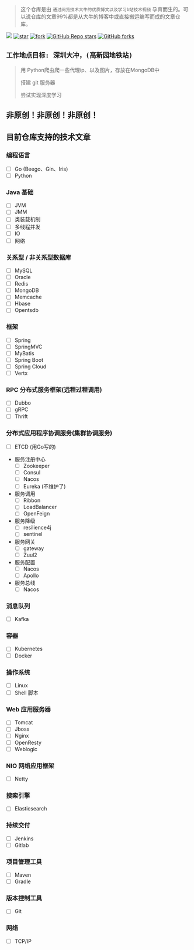 > 这个仓库是由 `通过阅览技术大牛的优质博文以及学习b站技术视频` 孕育而生的。可以说仓库的文章99%都是从大牛的博客中或直接搬运编写而成的文章仓库。

[![](https://img.shields.io/badge/Author-yuanwu-orange.svg)](https://gitee.com/yuanwu233/CrazyNote) 
[![star](https://gitee.com/yuanwu233/CrazyNote/badge/star.svg?theme=dark)](https://gitee.com/yuanwu233/CrazyNote)
[![fork](https://gitee.com/yuanwu233/CrazyNote/badge/fork.svg?theme=dark)](https://gitee.com/yuanwu233/CrazyNote)
[![GitHub Repo stars](https://img.shields.io/github/stars/Doing-code/Java-Two-years-of-work-experience?logo=github)](https://github.com/Doing-code/Java-Two-years-of-work-experience)
[![GitHub forks](https://img.shields.io/github/forks/Doing-code/Java-Two-years-of-work-experience?logo=github)](https://github.com/Doing-code/Java-Two-years-of-work-experience)

## `工作地点目标: 深圳大冲，(高新园地铁站)`

> 用 Python爬虫爬一些代理ip、以及图片，存放在MongoDB中
> 
> 搭建 git 服务器
> 
> 尝试实现深度学习

## 非原创！非原创！非原创！

## 目前仓库支持的技术文章
### 编程语言
- [ ]  Go (Beego、Gin、Iris)
- [ ] Python

### Java 基础
- [ ] JVM
- [ ] JMM
- [ ] 类装载机制
- [ ] 多线程并发
- [ ] IO
- [ ] 网络
    
### 关系型 / 非关系型数据库
- [ ] MySQL
- [ ] Oracle
- [ ] Redis
- [ ] MongoDB
- [ ] Memcache 
- [ ] Hbase 
- [ ] Opentsdb 

### 框架
- [ ] Spring
- [ ] SpringMVC
- [ ] MyBatis
- [ ] Spring Boot
- [ ] Spring Cloud
- [ ] Vertx

### RPC 分布式服务框架(远程过程调用)
- [ ] Dubbo
- [ ] gRPC
- [ ] Thrift

### 分布式应用程序协调服务(集群协调服务)
- [ ] ETCD (用Go写的)
- 服务注册中心
    - [ ] Zookeeper
    - [ ] Consul 
    - [ ] Nacos 
    - [ ] Eureka (不维护了)
- 服务调用
    - [ ] Ribbon
    - [ ] LoadBalancer
    - [ ] OpenFeign
- 服务降级
    - [ ] resilience4j
    - [ ] sentinel
- 服务网关
    - [ ] gateway
    - [ ] Zuul2
- 服务配置
    - [ ] Nacos
    - [ ] Apollo 
- 服务总线
    - [ ] Nacos

### 消息队列
- [ ] Kafka

### 容器
- [ ] Kubernetes
- [ ] Docker 

### 操作系统
- [ ] Linux 
- [ ] Shell 脚本

### Web 应用服务器
- [ ] Tomcat 
- [ ] Jboss  
- [ ] Nginx 
- [ ] OpenResty 
- [ ] Weblogic 

### NIO 网络应用框架
- [ ] Netty 

### 搜索引擎
- [ ] Elasticsearch 

### 持续交付
- [ ] Jenkins 
- [ ] Gitlab 

### 项目管理工具
- [ ] Maven 
- [ ] Gradle

### 版本控制工具
- [ ] Git 

### 网络
- [ ] TCP/IP

